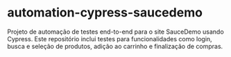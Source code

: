 # automation-cypress-saucedemo
Projeto de automação de testes end-to-end para o site SauceDemo usando Cypress. Este repositório inclui testes para funcionalidades como login, busca e seleção de produtos, adição ao carrinho e finalização de compras.
